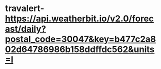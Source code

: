 # travalert-https://api.weatherbit.io/v2.0/forecast/daily?postal_code=30047&key=b477c2a802d64786986b158ddffdc562&units=I

